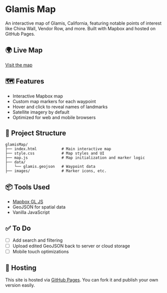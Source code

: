 # Glamis Map

An interactive map of Glamis, California, featuring notable points of interest like China Wall, Vendor Row, and more. Built with Mapbox and hosted on GitHub Pages.

## 🌍 Live Map

[Visit the map](https://aevleand.github.io/glamisMap/)

## 🗺️ Features

- Interactive Mapbox map
- Custom map markers for each waypoint
- Hover and click to reveal names of landmarks
- Satellite imagery by default
- Optimized for web and mobile browsers

## 📁 Project Structure

```
glamisMap/
├── index.html           # Main interactive map
├── style.css            # Map styles and UI
├── map.js               # Map initialization and marker logic
├── data/
│   └── glamis.geojson   # Waypoint data
├── images/              # Marker icons, etc.
```

## 📦 Tools Used

- [Mapbox GL JS](https://docs.mapbox.com/mapbox-gl-js/)
- GeoJSON for spatial data
- Vanilla JavaScript

## ✅ To Do

- [ ] Add search and filtering
- [ ] Upload edited GeoJSON back to server or cloud storage
- [ ] Mobile touch optimizations

## 🚀 Hosting

This site is hosted via [GitHub Pages](https://pages.github.com/). You can fork it and publish your own version easily.
